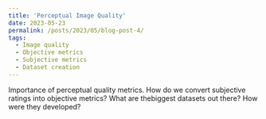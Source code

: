 ```yaml
---
title: 'Perceptual Image Quality'
date: 2023-05-23
permalink: /posts/2023/05/blog-post-4/
tags:
  - Image quality
  - Objective metrics
  - Subjective metrics
  - Dataset creation
---
```


Importance of perceptual quality metrics. How do we convert subjective ratings into objective metrics? What are thebiggest datasets out there? How were they developed? 

